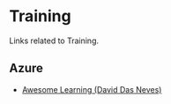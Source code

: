# Training
Links related to Training.

## Azure
- [Awesome Learning (David Das Neves)](https://github.com/ddneves/awesome-azure-learning)
